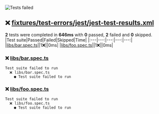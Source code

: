 ![Tests failed](https://img.shields.io/badge/tests-2%20failed-critical)
## ❌ <a id="user-content-r0" href="#r0">fixtures/test-errors/jest/jest-test-results.xml</a>
**2** tests were completed in **646ms** with **0** passed, **2** failed and **0** skipped.
|Test suite|Passed|Failed|Skipped|Time|
|:---|---:|---:|---:|---:|
|[libs/bar.spec.ts](#r0s0)||1❌||0ms|
|[libs/foo.spec.ts](#r0s1)||1❌||0ms|
### ❌ <a id="user-content-r0s0" href="#r0s0">libs/bar.spec.ts</a>
```
Test suite failed to run
  ❌ libs/bar.spec.ts
	● Test suite failed to run
```
### ❌ <a id="user-content-r0s1" href="#r0s1">libs/foo.spec.ts</a>
```
Test suite failed to run
  ❌ libs/foo.spec.ts
	● Test suite failed to run
```